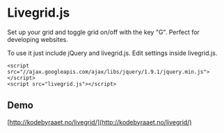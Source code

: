 Livegrid.js
===========

Set up your grid and toggle grid on/off with the key "G". Perfect for developing websites.

To use it just include jQuery and livegrid.js. Edit settings inside livegrid.js.

    <script src="//ajax.googleapis.com/ajax/libs/jquery/1.9.1/jquery.min.js"></script>
    <script src="livegrid.js"></script>
    
Demo
----

[http://kodebyraaet.no/livegrid/](http://kodebyraaet.no/livegrid/)

